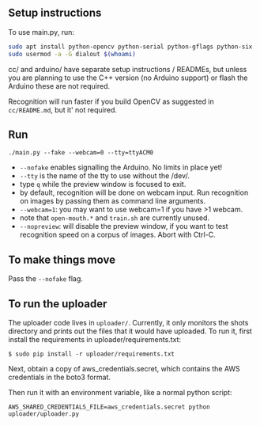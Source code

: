 
## Setup instructions

To use main.py, run:

```bash
sudo apt install python-opencv python-serial python-gflags python-six
sudo usermod -a -G dialout $(whoami)
```

cc/ and arduino/ have separate setup instructions / READMEs, but unless you are
planning to use the C++ version (no Arduino support) or flash the Arduino these
are not required.

Recognition will run faster if you build OpenCV as suggested in `cc/README.md`, but it' not required.


## Run

`./main.py --fake --webcam=0 --tty=ttyACM0`

* `--nofake` enables signalling the Arduino. No limits in place yet!
* `--tty` is the name of the tty to use without the /dev/.
* type `q` while the preview window is focused to exit.
* by default, recognition will be done on webcam input. Run recognition on
  images by passing them as command line arguments.
* `--webcam=1`: you may want to use webcam=1 if you have >1 webcam.
* note that `open-mouth.*` and `train.sh` are currently unused.
* `--nopreview`: will disable the preview window, if you want to test
  recognition speed on a corpus of images.  Abort with Ctrl-C.

## To make things move

Pass the `--nofake` flag.

## To run the uploader

The uploader code lives in `uploader/`. Currently, it only monitors the shots
directory and prints out the files that it would have uploaded. To run it, first
install the requirements in uploader/requirements.txt:

`$ sudo pip install -r uploader/requirements.txt`

Next, obtain a copy of aws_credentials.secret, which contains the AWS
credentials in the boto3 format.

Then run it with an environment variable, like a normal python script:

`AWS_SHARED_CREDENTIALS_FILE=aws_credentials.secret python uploader/uploader.py`